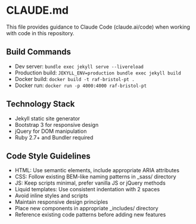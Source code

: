 # CLAUDE.md

This file provides guidance to Claude Code (claude.ai/code) when working with code in this repository.

## Build Commands
- Dev server: `bundle exec jekyll serve --livereload`
- Production build: `JEKYLL_ENV=production bundle exec jekyll build`
- Docker build: `docker build -t raf-bristol-pt .`
- Docker run: `docker run -p 4000:4000 raf-bristol-pt`

## Technology Stack
- Jekyll static site generator
- Bootstrap 3 for responsive design
- jQuery for DOM manipulation
- Ruby 2.7+ and Bundler required

## Code Style Guidelines
- HTML: Use semantic elements, include appropriate ARIA attributes
- CSS: Follow existing BEM-like naming patterns in _sass/ directory
- JS: Keep scripts minimal, prefer vanilla JS or jQuery methods
- Liquid templates: Use consistent indentation with 2 spaces
- Avoid inline styles and scripts
- Maintain responsive design principles
- Place new components in appropriate _includes/ directory
- Reference existing code patterns before adding new features